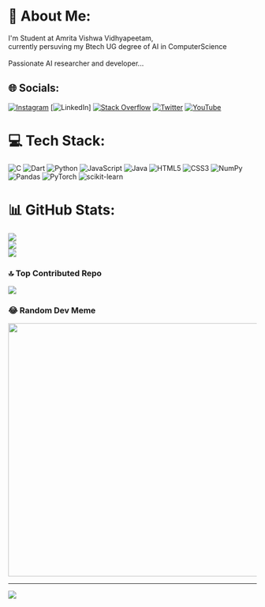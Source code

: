 # 💫 About Me:
I'm Student at Amrita Vishwa Vidhyapeetam, <br>currently persuving my Btech UG degree of AI in ComputerScience<br><br>Passionate AI researcher and developer...


## 🌐 Socials:
[![Instagram](https://img.shields.io/badge/Instagram-%23E4405F.svg?logo=Instagram&logoColor=white)](https://instagram.com/@lokesh_yarramallu) [![LinkedIn](https://img.shields.io/badge/LinkedIn-%230077B5.svg?logo=linkedin&logoColor=white)] [![Stack Overflow](https://img.shields.io/badge/-Stackoverflow-FE7A16?logo=stack-overflow&logoColor=white)](https://stackoverflow.com/users/22178013) [![Twitter](https://img.shields.io/badge/Twitter-%231DA1F2.svg?logo=Twitter&logoColor=white)](https://twitter.com/@LOKESH_Y59) [![YouTube](https://img.shields.io/badge/YouTube-%23FF0000.svg?logo=YouTube&logoColor=white)](https://youtube.com/@@lokeshyarramallu5631) 

# 💻 Tech Stack:
![C](https://img.shields.io/badge/c-%2300599C.svg?style=for-the-badge&logo=c&logoColor=white) ![Dart](https://img.shields.io/badge/dart-%230175C2.svg?style=for-the-badge&logo=dart&logoColor=white) ![Python](https://img.shields.io/badge/python-3670A0?style=for-the-badge&logo=python&logoColor=ffdd54) ![JavaScript](https://img.shields.io/badge/javascript-%23323330.svg?style=for-the-badge&logo=javascript&logoColor=%23F7DF1E) ![Java](https://img.shields.io/badge/java-%23ED8B00.svg?style=for-the-badge&logo=java&logoColor=white) ![HTML5](https://img.shields.io/badge/html5-%23E34F26.svg?style=for-the-badge&logo=html5&logoColor=white) ![CSS3](https://img.shields.io/badge/css3-%231572B6.svg?style=for-the-badge&logo=css3&logoColor=white) ![NumPy](https://img.shields.io/badge/numpy-%23013243.svg?style=for-the-badge&logo=numpy&logoColor=white) ![Pandas](https://img.shields.io/badge/pandas-%23150458.svg?style=for-the-badge&logo=pandas&logoColor=white) ![PyTorch](https://img.shields.io/badge/PyTorch-%23EE4C2C.svg?style=for-the-badge&logo=PyTorch&logoColor=white) ![scikit-learn](https://img.shields.io/badge/scikit--learn-%23F7931E.svg?style=for-the-badge&logo=scikit-learn&logoColor=white)
# 📊 GitHub Stats:
![](https://github-readme-stats.vercel.app/api?username=LokeshYarramallu&theme=dark&hide_border=false&include_all_commits=true&count_private=true)<br/>
![](https://github-readme-streak-stats.herokuapp.com/?user=LokeshYarramallu&theme=dark&hide_border=false)<br/>
![](https://github-readme-stats.vercel.app/api/top-langs/?username=LokeshYarramallu&theme=dark&hide_border=false&include_all_commits=true&count_private=true&layout=compact)

### 🔝 Top Contributed Repo
![](https://github-contributor-stats.vercel.app/api?username=LokeshYarramallu&limit=5&theme=dark&combine_all_yearly_contributions=true)

### 😂 Random Dev Meme
<img src="https://rm.up.railway.app/" width="512px"/>

---
[![](https://visitcount.itsvg.in/api?id=LokeshYarramallu&icon=0&color=0)](https://visitcount.itsvg.in)

<!-- Proudly created with GPRM ( https://gprm.itsvg.in ) -->
